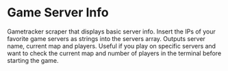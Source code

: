 # Game Server Info
Gametracker scraper that displays basic server info.
Insert the IPs of your favorite game servers as strings into the servers array. Outputs server name, current map and players.
Useful if you play on specific servers and want to check the current map and number of players in the terminal before starting the game.
